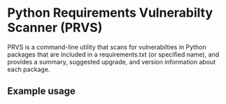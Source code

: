 # Python Requirements Vulnerabilty Scanner (PRVS)
PRVS is a command-line utility that scans for vulnerabilties in Python packages that are included in a requirements.txt (or specified name), and provides a summary, suggested upgrade, and version information about each package. 

## Example usage



